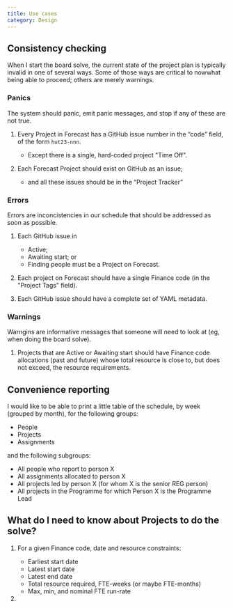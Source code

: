 ```yaml
---
title: Use cases
category: Design
---
```


## Consistency checking

When I start the board solve, the current state of the project plan is typically
invalid in one of several ways. Some of those ways are critical to nowwhat being
able to proceed; others are merely warnings. 

### Panics

The system should panic, emit panic messages, and stop if any of these are not true.

1. Every Project in Forecast has a GitHub issue number in the “code” field, of
   the form `hut23-nnn`.
   - Except there is a single, hard-coded project "Time Off".

2. Each Forecast Project should exist on GitHub as an issue;
   - and all these issues should be in the “Project Tracker”
   
### Errors 

Errors are inconcistencies in our schedule that should be addressed as soon as
possible. 
   
1. Each GitHub issue in 
   - Active;
   - Awaiting start; or
   - Finding people
   must be a Project on Forecast.
   
2. Each project on Forecast should have a single Finance code (in the "Project
   Tags" field).

3. Each GitHub issue should have a complete set of YAML metadata.

### Warnings

Warngins are informative messages that someone will need to look at (eg, when
doing the board solve).

1. Projects that are Active or Awaiting start should have Finance code
   allocations (past and future) whose total resource is close to, but does not
   exceed, the resource requirements.
   
## Convenience reporting

I would like to be able to print a little table of the schedule, by week
(grouped by month), for the following groups:
- People
- Projects
- Assignments

and the following subgroups:
- All people who report to person X
- All assignments allocated to person X
- All projects led by person X (for whom X is the senior REG person)
- All projects in the Programme for which Person X is the Programme Lead



## What do I need to know about Projects to do the solve?

1. For a given Finance code, date and resource constraints:
   - Earliest start date
   - Latest start date
   - Latest end date
   - Total resource required, FTE-weeks (or maybe FTE-months)
   - Max, min, and nominal FTE run-rate
   
2. 
